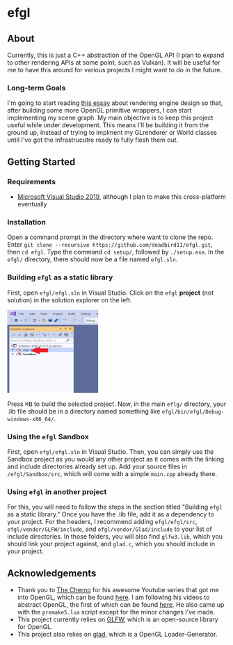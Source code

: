 # efgl
## About
Currently, this is just a C++ abstraction of the OpenGL API (I plan to expand to other rendering APIs at some point, such as Vulkan). It will be useful for me to have this around for various projects I might want to do in the future.
### Long-term Goals
I'm going to start reading [this essay](https://www.cg.tuwien.ac.at/research/publications/2007/bauchinger-2007-mre/bauchinger-2007-mre-Thesis.pdf) about rendering engine design so that, after building some more OpenGL primitive wrappers, I can start implementing my scene graph. My main objective is to keep this project useful while under development. This means I'll be building it from the ground up, instead of trying to implment my GLrenderer or World classes until I've got the infrastrucutre ready to fully flesh them out.  

## Getting Started
### Requirements
* [Microsoft Visual Studio 2019](https://visualstudio.microsoft.com/vs/), although I plan to make this cross-platform eventually    
### Installation
Open a command prompt in the directory where want to clone the repo. Enter `git clone --recursive https://github.com/deadbird11/efgl.git`, then `cd efgl`. Type the command `cd setup/`, followed by `./setup.exe`. In the `efgl/` directory, there should now be a file named `efgl.sln`.   
### Building `efgl` as a static library
First, open `efgl/efgl.sln` in Visual Studio. Click on the `efgl` __project__ (not solution) in the solution explorer on the left.      
   
<img src="img/solutionexplorer.png" alt="step1" width="209" height="191">      
    
Press <kbd>⌘B</kbd> to build the selected project. Now, in the main `eflg/` directory, your .lib file should be in a directory named something like `efgl/bin/efgl/Debug-windows-x86_64/`.  
### Using the `efgl` Sandbox
First, open `efgl/efgl.sln` in Visual Studio. Then, you can simply use the Sandbox project as you would any other project as it comes with the linking and include directories already set up. Add your source files in `/efgl/Sandbox/src`, which will come with a simple `main.cpp` already there.      
### Using `efgl` in another project
For this, you will need to follow the steps in the section titled "Building `efgl` as a static library." Once you have the .lib file, add it as a dependency to your project. For the headers, I recommend adding `efgl/efgl/src`, `efgl/vendor/GLFW/include`, and `efgl/vendor/Glad/include` to your list of include directories. In those folders, you will also find `glfw3.lib`, which you should link your project against, and `glad.c`, which you should include in your project.
## Acknowledgements
* Thank you to [The Cherno](https://github.com/TheCherno) for his awesome Youtube series that got me into OpenGL, which can be found [here](https://www.youtube.com/watch?v=W3gAzLwfIP0&list=PLlrATfBNZ98foTJPJ_Ev03o2oq3-GGOS2). I am following his videos to abstract OpenGL, the first of which can be found [here](https://www.youtube.com/watch?v=bTHqmzjm2UI&list=PLlrATfBNZ98foTJPJ_Ev03o2oq3-GGOS2&index=13). He also came up with the `premake5.lua` script except for the minor changes I've made.
* This project currently relies on [GLFW](https://www.glfw.org/), which is an open-source library for OpenGL.    
* This project also relies on [glad](https://github.com/Dav1dde/glad), which is a OpenGL Loader-Generator.
